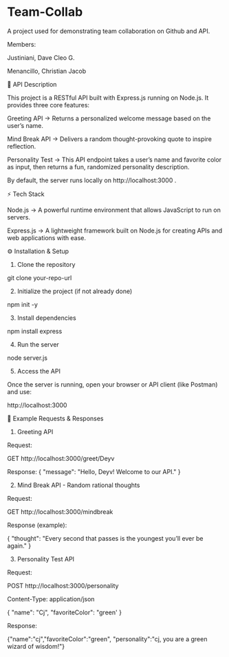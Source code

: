 # Team-Collab
A project used for demonstrating team collaboration on Github and API.



Members:

Justiniani, Dave Cleo G.

Menancillo, Christian Jacob



📌 API Description


This project is a RESTful API built with Express.js running on Node.js. It provides three core features:

Greeting API → Returns a personalized welcome message based on the user’s name.

Mind Break API → Delivers a random thought-provoking quote to inspire reflection.

Personality Test → This API endpoint takes a user’s name and favorite color as input, then returns a fun, randomized personality description.

By default, the server runs locally on http://localhost:3000
.



⚡ Tech Stack


Node.js → A powerful runtime environment that allows JavaScript to run on servers.

Express.js → A lightweight framework built on Node.js for creating APIs and web applications with ease.


⚙️ Installation & Setup

1. Clone the repository
   
git clone your-repo-url 

2. Initialize the project (if not already done)

npm init -y

3. Install dependencies
   
npm install express

4. Run the server

node server.js

5. Access the API

Once the server is running, open your browser or API client (like Postman) and use:

http://localhost:3000


📌 Example Requests & Responses
1. Greeting API

Request:

GET http://localhost:3000/greet/Deyv


Response:
{
  "message": "Hello, Deyv! Welcome to our API."
}


2. Mind Break API - Random rational thoughts

Request:

GET http://localhost:3000/mindbreak


Response (example):

{
  "thought": "Every second that passes is the youngest you’ll ever be again."
}

3. Personality Test API

Request:

POST http://localhost:3000/personality

Content-Type: application/json

{
  "name": "Cj",
  "favoriteColor": "green'
}


Response:

{"name":"cj","favoriteColor":"green", "personality":"cj, you are a green wizard of wisdom!"}
